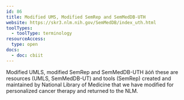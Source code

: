```yaml
---
id: 86
title: Modified UMS, Modified SemRep and SemMedDB-UTH
website: https://skr3.nlm.nih.gov/SemMedDB/index_uth.html
toolTypes:
  - toolType: terminology
resourceAccess:
  type: open
docs:
  - doc: cbiit
---
```

Modified UMLS, modified SemRep and SemMedDB-UTH äóñ these are resources (UMLS, SemMedDB-UT) and tools (SemRep) created and maintained by National Library of Medicine that we have modified for personalized cancer therapy and returned to the NLM.
